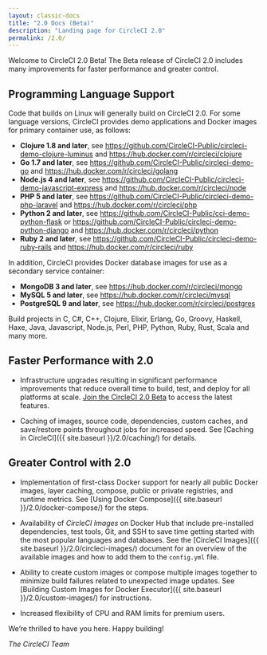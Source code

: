 ```yaml
---
layout: classic-docs
title: "2.0 Docs (Beta)"
description: "Landing page for CircleCI 2.0"
permalink: /2.0/
---
```


Welcome to CircleCI 2.0 Beta! The Beta release of CircleCI 2.0 includes many improvements for faster performance and greater control. 

## Programming Language Support

Code that builds on Linux will generally build on CircleCI 2.0. For some language versions, CircleCI provides demo applications and Docker images for primary container use, as follows: 

- **Clojure 1.8 and later**, see <https://github.com/CircleCI-Public/circleci-demo-clojure-luminus> and <https://hub.docker.com/r/circleci/clojure>
- **Go 1.7 and later**, see <https://github.com/CircleCI-Public/circleci-demo-go> and <https://hub.docker.com/r/circleci/golang>
- **Node.js 4 and later**, see <https://github.com/CircleCI-Public/circleci-demo-javascript-express> and <https://hub.docker.com/r/circleci/node>
- **PHP 5 and later**, see <https://github.com/CircleCI-Public/circleci-demo-php-laravel> and <https://hub.docker.com/r/circleci/php>
- **Python 2 and later**, see <https://github.com/CircleCI-Public/cci-demo-python-flask> or <https://github.com/CircleCI-Public/circleci-demo-python-django> and <https://hub.docker.com/r/circleci/python>
- **Ruby 2 and later**, see <https://github.com/CircleCI-Public/circleci-demo-ruby-rails> and <https://hub.docker.com/r/circleci/ruby> 

In addition, CircleCI provides Docker database images for use as a secondary service container:

- **MongoDB 3 and later**, see <https://hub.docker.com/r/circleci/mongo>
- **MySQL 5 and later**, see <https://hub.docker.com/r/circleci/mysql>
- **PostgreSQL 9 and later**, see <https://hub.docker.com/r/circleci/postgres>

Build projects in C, C#, C++, Clojure, Elixir, Erlang, Go, Groovy, Haskell, Haxe, Java, Javascript, Node.js, Perl, PHP, Python, Ruby, Rust, Scala and many more. 

## Faster Performance with 2.0

- Infrastructure upgrades resulting in significant performance improvements that reduce overall time to build, test, and deploy for all platforms at scale. [Join the CircleCI 2.0 Beta](https://circleci.com/beta-access/) to access the latest features. 

- Caching of images, source code, dependencies, custom caches, and save/restore points throughout jobs for increased speed. See [Caching in CircleCI]({{ site.baseurl }}/2.0/caching/) for details.

## Greater Control with 2.0

- Implementation of first-class Docker support for nearly all public Docker images, layer caching, compose, public or private registries, and runtime metrics. See [Using Docker Compose]({{ site.baseurl }}/2.0/docker-compose/) for the steps.

- Availability of *CircleCI Images* on Docker Hub that include pre-installed dependencies, test tools, Git, and SSH to save  time getting started with the most popular languages and databases. See the [CircleCI Images]({{ site.baseurl }}/2.0/circleci-images/) document for an overview of the available images and how to add them to the `config.yml` file. 

- Ability to create custom images or compose multiple images together to minimize build failures related to unexpected image updates. See [Building Custom Images for Docker Executor]({{ site.baseurl }}/2.0/custom-images/) for instructions.

- Increased flexibility of CPU and RAM limits for premium users. 

We’re thrilled to have you here. Happy building!

_The CircleCI Team_
